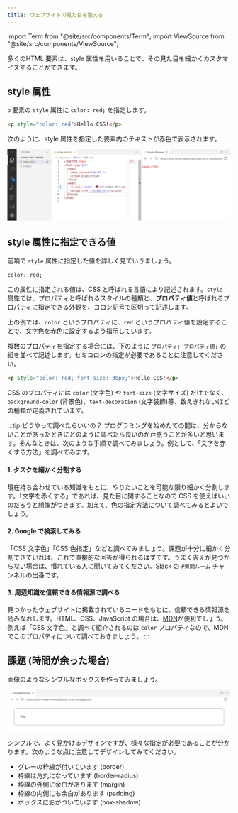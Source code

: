 ```yaml
---
title: ウェブサイトの見た目を整える
---
```


import Term from "@site/src/components/Term";
import ViewSource from "@site/src/components/ViewSource";

多くの<Term type="element">HTML 要素</Term>は、<Term strong type="styleAttribute" strong>style 属性</Term>を用いることで、その見た目を細かくカスタマイズすることができます。

## <Term type="styleAttribute">style 属性</Term>

`p` <Term type="element">要素</Term>の <Term type="styleAttribute"><code>style</code> 属性</Term>に `color: red;` を指定します。

```html title="index.html"
<p style="color: red">Hello CSS!</p>
```

<ViewSource url={import.meta.url} path="_samples/first-css" />

次のように、<Term type="styleAttribute">style 属性</Term>を指定した<Term type="element">要素</Term>内のテキストが赤色で表示されます。

![CSSを書き始める](./write-css.png)

## <Term type="styleAttribute">style 属性</Term>に指定できる値

前項で <Term type="styleAttribute">`style` 属性</Term>に指定した値を詳しく見ていきましょう。

```css
color: red;
```

この<Term type="attribute">属性</Term>に指定される値は、<Term strong type="css">CSS</Term> と呼ばれる言語により記述されます。<Term type="styleAttribute">`style` 属性</Term>では、<Term strong type="cssProperty">プロパティ</Term>と呼ばれるスタイルの種類と、**プロパティ値**と呼ばれるプロパティに指定できる外観を、コロン記号で区切って記述します。

上の例では、`color` という<Term type="cssProperty">プロパティ</Term>に、`red` というプロパティ値を設定することで、文字色を赤色に設定するよう指示しています。

複数の<Term type="cssProperty">プロパティ</Term>を指定する場合には、下のように `プロパティ: プロパティ値;` の組を並べて記述します。セミコロンの指定が必要であることに注意してください。

```html title="index.html"
<p style="color: red; font-size: 30px;">Hello CSS!</p>
```

CSS の<Term type="cssProperty">プロパティ</Term>には `color` (文字色) や `font-size` (文字サイズ) だけでなく、`background-color` (背景色)、`text-decoration` (文字装飾)等、数えきれないほどの種類が定義されています。

:::tip どうやって調べたらいいの？
プログラミングを始めたての間は、分からないことがあったときにどのように調べたら良いのか戸惑うことが多いと思います。そんなときは、次のような手順で調べてみましょう。例として、「文字を赤くする方法」を調べてみます。

#### 1. タスクを細かく分割する

現在持ち合わせている知識をもとに、やりたいことを可能な限り細かく分割します。「文字を赤くする」であれば、見た目に関することなので CSS を使えばいいのだろうと想像がつきます。加えて、色の指定方法について調べてみるとよいでしょう。

#### 2. Google で検索してみる

「CSS 文字色」「CSS 色指定」などと調べてみましょう。課題が十分に細かく分割できていれば、これで直接的な回答が得られるはずです。うまく答えが見つからない場合は、慣れている人に聞いてみてください。Slack の `#質問ルーム` チャンネルの出番です。

#### 3. 周辺知識を信頼できる情報源で調べる

見つかったウェブサイトに掲載されているコードをもとに、信頼できる情報源を読みなおします。HTML、CSS、JavaScript の場合は、[MDN](https://developer.mozilla.org/ja/)が便利でしょう。例えば「CSS 文字色」と調べて紹介されるのは `color` <Term type="cssProperty">プロパティ</Term>なので、MDN でこの<Term type="cssProperty">プロパティ</Term>について調べておきましょう。
:::

## 課題 (時間が余った場合)

画像のようなシンプルなボックスを作ってみましょう。

![シンプルなボックス](./rounded-box-with-shadow.png)

シンプルで、よく見かけるデザインですが、様々な指定が必要であることが分かります。次のような点に注意してデザインしてみてください。

- グレーの枠線が付いています (border)
- 枠線は角丸になっています (border-radius)
- 枠線の外側に余白があります (margin)
- 枠線の内側にも余白があります (padding)
- ボックスに影がついています (box-shadow)

<ViewSource url={import.meta.url} path="_samples/foo" />

